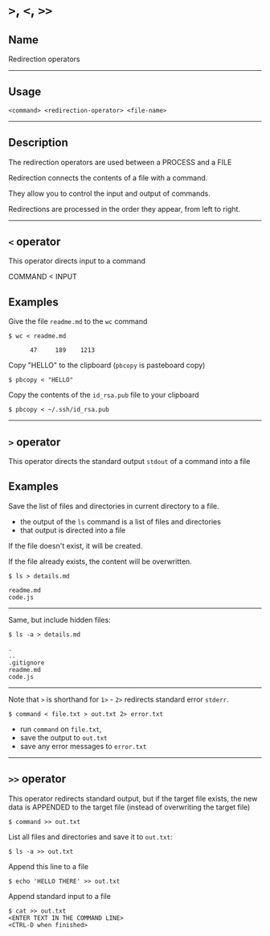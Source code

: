 # `>`, `<`, `>>`

## Name
Redirection operators

---
## Usage
```
<command> <redirection-operator> <file-name>
```

---
## Description
The redirection operators are used between a PROCESS and a FILE

Redirection connects the contents of a file with a command.

They allow you to control the input and output of commands.

Redirections are processed in the order they appear, from left to right.


---
## `<` operator

This operator directs input to a command

COMMAND < INPUT

## Examples
Give the file `readme.md` to the `wc` command
```
$ wc < readme.md

      47     189    1213
```

Copy "HELLO" to the clipboard
(`pbcopy` is pasteboard copy)
```
$ pbcopy < "HELLO"
```

Copy the contents of the `id_rsa.pub` file to your clipboard
```
$ pbcopy < ~/.ssh/id_rsa.pub
```


----
## `>` operator
This operator directs the standard output `stdout` of a command into a file

## Examples
Save the list of files and directories in current directory to a file.
- the output of the `ls` command is a list of files and directories
- that output is directed into a file

If the file doesn't exist, it will be created.

If the file already exists, the content will be overwritten.
```
$ ls > details.md

readme.md
code.js
```

---
Same, but include hidden files:
```
$ ls -a > details.md

.
..
.gitignore
readme.md
code.js
```

---
Note that `>` is shorthand for `1>` - `2>` redirects standard error `stderr`.

```
$ command < file.txt > out.txt 2> error.txt
```
- run `command` on `file.txt`,
- save the output to `out.txt`
- save any error messages to `error.txt`


---
## `>>` operator
This operator redirects standard output, but if the target file exists,
the new data is APPENDED to the target file (instead of overwriting the target file)

```
$ command >> out.txt
```
List all files and directories and save it to `out.txt`:
```
$ ls -a >> out.txt
```

Append this line to a file
```
$ echo 'HELLO THERE' >> out.txt
```

Append standard input to a file
```
$ cat >> out.txt
<ENTER TEXT IN THE COMMAND LINE>
<CTRL-D when finished>
```
